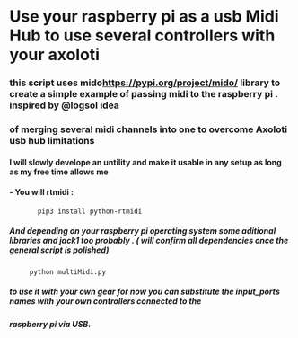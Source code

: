 # Use your raspberry pi as a usb Midi Hub to use several controllers with your axoloti

### this script uses mido<url>https://pypi.org/project/mido/</url> library to create a simple example of passing midi to the raspberry pi . inspired by @logsol idea
### of merging several midi channels into one to overcome Axoloti usb hub limitations 

#### I will slowly develope an untility and make it usable in any setup as long as my free time allows me 
 
#### - You will rtmidi :
           pip3 install python-rtmidi
##### And depending on your raspberry pi operating system some aditional libraries and jack1 too probably . ( will confirm all dependencies once the general script is polished)

         python multiMidi.py
##### to use it with your own gear for now you can substitute the input_ports names with your own controllers connected to the
##### raspberry pi via USB. 
